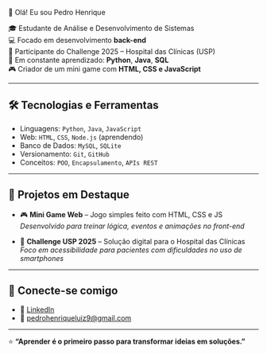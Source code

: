  👋 Olá! Eu sou Pedro Henrique

🎓 Estudante de Análise e Desenvolvimento de Sistemas  
💻 Focado em desenvolvimento **back-end**  
🚀 Participante do Challenge 2025 – Hospital das Clínicas (USP)  
🧠 Em constante aprendizado: **Python**, **Java**, **SQL**  
🎮 Criador de um mini game com **HTML, CSS e JavaScript**

---

## 🛠️ Tecnologias e Ferramentas

- Linguagens: `Python`, `Java`, `JavaScript`
- Web: `HTML`, `CSS`, `Node.js` (aprendendo)
- Banco de Dados: `MySQL`, `SQLite`
- Versionamento: `Git`, `GitHub`
- Conceitos: `POO`, `Encapsulamento`, `APIs REST`

---

## 📌 Projetos em Destaque

- 🎮 **Mini Game Web** – Jogo simples feito com HTML, CSS e JS  
  _Desenvolvido para treinar lógica, eventos e animações no front-end_  
  

- 🏥 **Challenge USP 2025** – Solução digital para o Hospital das Clínicas  
  _Foco em acessibilidade para pacientes com dificuldades no uso de smartphones_  
  

---

## 🤝 Conecte-se comigo

- 💼 [LinkedIn](https://www.linkedin.com/)  
- 📧 pedrohenriqueluiz9@gmail.com

---

⭐ **“Aprender é o primeiro passo para transformar ideias em soluções.”**

